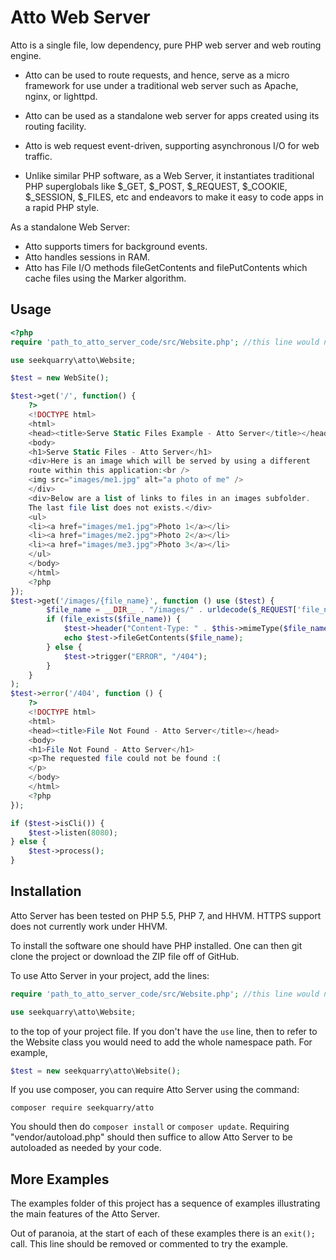 Atto Web Server
===============
Atto is a single file, low dependency, pure PHP web server and web routing engine.

 * Atto can be used to route requests, and hence, serve as a micro
 framework for use under a traditional web server such as Apache, nginx,
 or lighttpd. 
 
 * Atto can be used as a standalone web server for apps 
 created using its routing facility. 
 
 * Atto is web request event-driven, supporting
 asynchronous I/O for web traffic.
 
 * Unlike similar PHP software, as a Web Server, it instantiates traditional
 PHP superglobals like $_GET, $_POST, $_REQUEST, $_COOKIE, $_SESSION,
 $_FILES, etc and endeavors to make it easy to code apps in a rapid PHP style.
 
As a standalone Web Server:

 * Atto supports timers for background events.
 * Atto handles sessions in RAM.
 * Atto has File I/O methods fileGetContents and filePutContents which cache
   files using the Marker algorithm.
 
Usage
-----------
```php
<?php
require 'path_to_atto_server_code/src/Website.php'; //this line would need to be adjusted

use seekquarry\atto\Website;

$test = new WebSite();

$test->get('/', function() {
    ?>
    <!DOCTYPE html>
    <html>
    <head><title>Serve Static Files Example - Atto Server</title></head>
    <body>
    <h1>Serve Static Files - Atto Server</h1>
    <div>Here is an image which will be served by using a different
    route within this application:<br />
    <img src="images/me1.jpg" alt="a photo of me" />
    </div>
    <div>Below are a list of links to files in an images subfolder.
    The last file list does not exists.</div>
    <ul>
    <li><a href="images/me1.jpg">Photo 1</a></li>
    <li><a href="images/me2.jpg">Photo 2</a></li>
    <li><a href="images/me3.jpg">Photo 3</a></li>
    </ul>
    </body>
    </html>
    <?php
});
$test->get('/images/{file_name}', function () use ($test) {
        $file_name = __DIR__ . "/images/" . urldecode($_REQUEST['file_name']);
        if (file_exists($file_name)) {
            $test->header("Content-Type: " . $this->mimeType($file_name));
            echo $test->fileGetContents($file_name);
        } else {
            $test->trigger("ERROR", "/404");
        }
    }
);
$test->error('/404', function () {
    ?>
    <!DOCTYPE html>
    <html>
    <head><title>File Not Found - Atto Server</title></head>
    <body>
    <h1>File Not Found - Atto Server</h1>
    <p>The requested file could not be found :(
    </p>
    </body>
    </html>
    <?php
});

if ($test->isCli()) {
    $test->listen(8080);
} else {
    $test->process();
}
```
 
Installation
------------

Atto Server has been tested on PHP 5.5, PHP 7, and HHVM. HTTPS support does 
not currently work under HHVM.

To install the software one should have PHP installed. One can then git clone 
the project or download the ZIP file off of GitHub.

To use Atto Server in your project, add the lines:
```php
require 'path_to_atto_server_code/src/Website.php'; //this line would need to be adjusted

use seekquarry\atto\Website;
```
to the top of your project file. If you don't have the ``use`` line, then to
refer to the Website class you would need to add the whole namespace path.
For example,
```php
$test = new seekquarry\atto\Website();
```

If you use composer, you can require Atto Server using the command:
```
composer require seekquarry/atto
```
You should then do ``composer install`` or ``composer update``.
Requiring "vendor/autoload.php" should then suffice to allow 
Atto Server to be autoloaded as needed by your code.

More Examples
-------------

The examples folder of this project has a sequence of examples illustrating 
the main features of the Atto Server.

Out of paranoia, at the start of each of these examples there is an ``exit();`` call. 
This line should be removed or commented to try the example.
